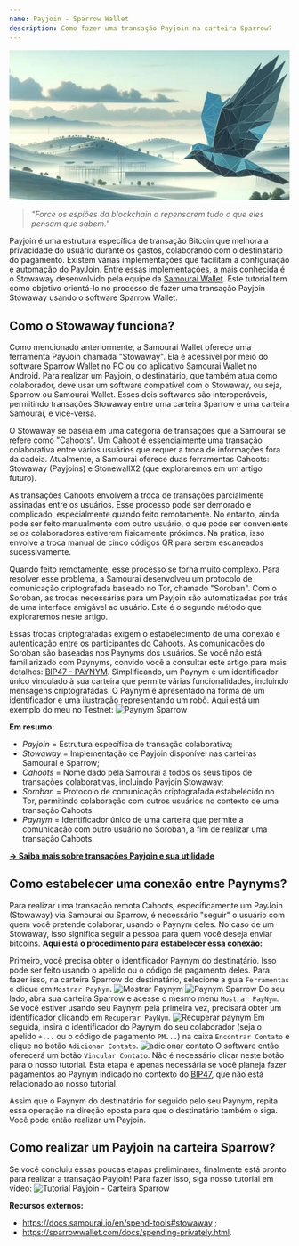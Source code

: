 ```yaml
---
name: Payjoin - Sparrow Wallet
description: Como fazer uma transação Payjoin na carteira Sparrow?
---
```

![tutorial cover image sparrow payjoin](assets/cover.webp)

> *"Force os espiões da blockchain a repensarem tudo o que eles pensam que sabem."*

Payjoin é uma estrutura específica de transação Bitcoin que melhora a privacidade do usuário durante os gastos, colaborando com o destinatário do pagamento. Existem várias implementações que facilitam a configuração e automação do PayJoin. Entre essas implementações, a mais conhecida é o Stowaway desenvolvido pela equipe da [Samourai Wallet](https://samouraiwallet.com/stowaway). Este tutorial tem como objetivo orientá-lo no processo de fazer uma transação Payjoin Stowaway usando o software Sparrow Wallet.

## Como o Stowaway funciona?

Como mencionado anteriormente, a Samourai Wallet oferece uma ferramenta PayJoin chamada "Stowaway". Ela é acessível por meio do software Sparrow Wallet no PC ou do aplicativo Samourai Wallet no Android. Para realizar um Payjoin, o destinatário, que também atua como colaborador, deve usar um software compatível com o Stowaway, ou seja, Sparrow ou Samourai Wallet. Esses dois softwares são interoperáveis, permitindo transações Stowaway entre uma carteira Sparrow e uma carteira Samourai, e vice-versa.

O Stowaway se baseia em uma categoria de transações que a Samourai se refere como "Cahoots". Um Cahoot é essencialmente uma transação colaborativa entre vários usuários que requer a troca de informações fora da cadeia. Atualmente, a Samourai oferece duas ferramentas Cahoots: Stowaway (Payjoins) e StonewallX2 (que exploraremos em um artigo futuro).

As transações Cahoots envolvem a troca de transações parcialmente assinadas entre os usuários. Esse processo pode ser demorado e complicado, especialmente quando feito remotamente. No entanto, ainda pode ser feito manualmente com outro usuário, o que pode ser conveniente se os colaboradores estiverem fisicamente próximos. Na prática, isso envolve a troca manual de cinco códigos QR para serem escaneados sucessivamente.

Quando feito remotamente, esse processo se torna muito complexo. Para resolver esse problema, a Samourai desenvolveu um protocolo de comunicação criptografada baseado no Tor, chamado "Soroban". Com o Soroban, as trocas necessárias para um Payjoin são automatizadas por trás de uma interface amigável ao usuário. Este é o segundo método que exploraremos neste artigo.

Essas trocas criptografadas exigem o estabelecimento de uma conexão e autenticação entre os participantes do Cahoots. As comunicações do Soroban são baseadas nos Paynyms dos usuários. Se você não está familiarizado com Paynyms, convido você a consultar este artigo para mais detalhes: [BIP47 - PAYNYM](https://planb.network/tutorials/privacy/paynym-bip47).
Simplificando, um Paynym é um identificador único vinculado à sua carteira que permite várias funcionalidades, incluindo mensagens criptografadas. O Paynym é apresentado na forma de um identificador e uma ilustração representando um robô. Aqui está um exemplo do meu no Testnet: ![Paynym Sparrow](assets/pt/1.webp)

**Em resumo:**
- *Payjoin* = Estrutura específica de transação colaborativa;
- *Stowaway* = Implementação de Payjoin disponível nas carteiras Samourai e Sparrow;
- *Cahoots* = Nome dado pela Samourai a todos os seus tipos de transações colaborativas, incluindo Payjoin Stowaway;
- *Soroban* = Protocolo de comunicação criptografada estabelecido no Tor, permitindo colaboração com outros usuários no contexto de uma transação Cahoots.
- *Paynym* = Identificador único de uma carteira que permite a comunicação com outro usuário no Soroban, a fim de realizar uma transação Cahoots.

[**-> Saiba mais sobre transações Payjoin e sua utilidade**](https://planb.network/tutorials/privacy/payjoin)

## Como estabelecer uma conexão entre Paynyms?
Para realizar uma transação remota Cahoots, especificamente um PayJoin (Stowaway) via Samourai ou Sparrow, é necessário "seguir" o usuário com quem você pretende colaborar, usando o Paynym deles. No caso de um Stowaway, isso significa seguir a pessoa para quem você deseja enviar bitcoins.
**Aqui está o procedimento para estabelecer essa conexão:**

Primeiro, você precisa obter o identificador Paynym do destinatário. Isso pode ser feito usando o apelido ou o código de pagamento deles. Para fazer isso, na carteira Sparrow do destinatário, selecione a guia `Ferramentas` e clique em `Mostrar PayNym`.
![Mostrar Paynym](assets/pt/2.webp)
![Paynym Sparrow](assets/pt/1.webp)
Do seu lado, abra sua carteira Sparrow e acesse o mesmo menu `Mostrar PayNym`. Se você estiver usando seu Paynym pela primeira vez, precisará obter um identificador clicando em `Recuperar PayNym`.
![Recuperar paynym](assets/pt/3.webp)
Em seguida, insira o identificador do Paynym do seu colaborador (seja o apelido `+...` ou o código de pagamento `PM...`) na caixa `Encontrar Contato` e clique no botão `Adicionar Contato`.
![adicionar contato](assets/pt/4.webp)
O software então oferecerá um botão `Vincular Contato`. Não é necessário clicar neste botão para o nosso tutorial. Esta etapa é apenas necessária se você planeja fazer pagamentos ao Paynym indicado no contexto do [BIP47](https://planb.network/tutorials/privacy/paynym-bip47), que não está relacionado ao nosso tutorial.

Assim que o Paynym do destinatário for seguido pelo seu Paynym, repita essa operação na direção oposta para que o destinatário também o siga. Você pode então realizar um Payjoin.

## Como realizar um Payjoin na carteira Sparrow?
Se você concluiu essas poucas etapas preliminares, finalmente está pronto para realizar a transação Payjoin! Para fazer isso, siga nosso tutorial em vídeo:
![Tutorial Payjoin - Carteira Sparrow](https://youtu.be/ZQxKod3e0Mg)

**Recursos externos:**
- https://docs.samourai.io/en/spend-tools#stowaway ;
- https://sparrowwallet.com/docs/spending-privately.html.
